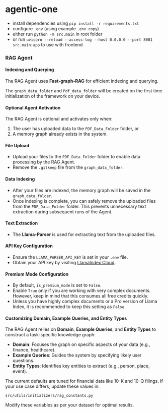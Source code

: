 # agentic-one
- install dependencies using `pip install -r requirements.txt`
- configure `.env` (using example `.env.copy`)
- either run `python -m src.main` in root folder
- or run `uvicorn --reload --access-log --host 0.0.0.0 --port 8001 src.main:app` to use with frontend

### RAG Agent

#### Indexing and Querying
The RAG Agent uses **Fast-graph-RAG** for efficient indexing and querying.

The `graph_data_folder` and `Pdf_data_folder` will be created on the first time initialization of the framework on your device.

#### Optional Agent Activation
The RAG Agent is optional and activates only when:
1. The user has uploaded data to the `PDF_Data_Folder` folder, or
2. A memory graph already exists in the system.

#### File Upload
- Upload your files to the `PDF_Data_Folder` folder to enable data processing by the RAG Agent.
- Remove the `.gitkeep` file from the `graph_data_folder`.

#### Data Indexing
- After your files are indexed, the memory graph will be saved in the `graph_data_folder`.
- Once indexing is complete, you can safely remove the uploaded files from the `PDF_Data_Folder` folder. This prevents unnecessary text extraction during subsequent runs of the Agent.

#### Text Extraction
- The **Llama-Parser** is used for extracting text from the uploaded files.

#### API Key Configuration
- Ensure the `LLAMA_PARSER_API_KEY` is set in your `.env` file.
- Obtain your API key by visiting [LlamaIndex Cloud](https://llamaindex.cloud).

#### Premium Mode Configuration
- By default, `is_premium_mode` is set to `False`.
- Enable `True` only if you are working with very complex documents. However, keep in mind that this consumes all free credits quickly.
- Unless you have highly complex documents or a Pro version of Llama Index, it is recommended to keep this setting as `False`.

#### Customizing Domain, Example Queries, and Entity Types
The RAG Agent relies on **Domain**, **Example Queries**, and **Entity Types** to construct a task-specific knowledge graph:
- **Domain**: Focuses the graph on specific aspects of your data (e.g., finance, healthcare).
- **Example Queries**: Guides the system by specifying likely user questions.
- **Entity Types**: Identifies key entities to extract (e.g., person, place, event).

The current defaults are tuned for financial data like 10-K and 10-Q filings. If your use case differs, update these values in:

`src/utils/initializers/rag_constants.py`

Modify these variables as per your dataset for optimal results.
